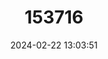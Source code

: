 ---
title: "153716"
category: "Ombrastacoides denisoni"
draft: false
date: 2024-02-22 13:03:51
languages:
  English: ["Denison Rain Crayfish"]
---